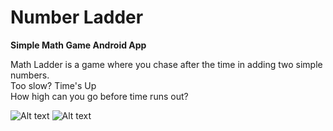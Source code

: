 # Number Ladder
<b>Simple Math Game Android App</b>

Math Ladder is a game where you chase after the time in adding two simple numbers. </br>
Too slow? Time's Up </br>
How high can you go before time runs out?

![Alt text](https://lh3.googleusercontent.com/NcOI1sVi8S1C6kGoQUuWRZ35TiOvECVek7DzQBlFxsTYI96zVet-ab0bSW-jzsJ1xw=h900-rw)
![Alt text](https://lh3.googleusercontent.com/W5Oc0D4YsefYGgRs6eMmUwBY3TwWc02hFJtf-aND_9HxGuNp-SHACmnsKt79hV4BFiKh=h900-rw)
